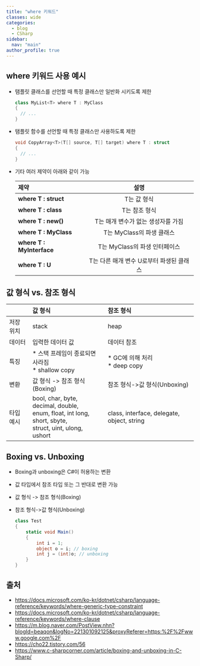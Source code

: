 ```yaml
---
title: "where 키워드"
classes: wide
categories: 
  - blog
  - CSharp
sidebar:
  nav: "main"
author_profile: true
---
```

   
## where 키워드 사용 예시

* 탬플릿 클래스를 선언할 때 특정 클래스만 일반화 시키도록 제한

  ```csharp
  class MyList<T> where T : MyClass
  {
    // ...
  }
  ```

* 탬플릿 함수를 선언할 때 특정 클래스만 사용하도록 제한

  ```csharp
  void CopyArray<T>(T[] source, T[] target) where T : struct
  {
    // ...
  }
  ```

* 기타 여러 제약이 아래와 같이 가능

  |제약|설명|  
  |:---|:---:|
  |**where T : struct**|T는 값 형식|  
  |**where T : class**|T는 참조 형식|  
  |**where T : new()**|T는 매개 변수가 없는 생성자를 가짐|  
  |**where T : MyClass**|T는 MyClass의 파생 클래스|  
  |**where T : MyInterface**|T는 MyClass의 파생 인터페이스|  
  |**where T : U**|T는 다른 매개 변수 U로부터 파생된 클래스|  

## 값 형식 vs. 참조 형식

  ||값 형식|참조 형식|  
  |:---|:---|:---|
  |저장 위치|stack|heap|
  |데이터|입력한 데이터 값|데이터 참조|
  |특징|* 스택 프레임이 종료되면 사라짐<br />* shallow copy|* GC에 의해 처리<br />* deep copy|
  |변환|값 형식 -> 참조 형식(Boxing)|참조 형식->값 형식(Unboxing)|
  |타입 예시|bool, char, byte, decimal, double,<br />enum, float, int long, short, sbyte,<br /> struct, uint, ulong, ushort|class, interface, delegate, object, string|

## Boxing vs. Unboxing
* Boxing과 unboxing은 C#이 허용하는 변환
* 값 타입에서 참조 타입 또는 그 반대로 변환 가능
* 값 형식 -> 참조 형식(Boxing)
* 참조 형식->값 형식(Unboxing)

  ```csharp
  class Test  
  {  
      static void Main()  
      {  
          int i = 1;  
          object o = i; // boxing  
          int j = (int)o; // unboxing  
      }  
  }  
  ```

## 출처
* <https://docs.microsoft.com/ko-kr/dotnet/csharp/language-reference/keywords/where-generic-type-constraint>
* <https://docs.microsoft.com/ko-kr/dotnet/csharp/language-reference/keywords/where-clause>
* <https://m.blog.naver.com/PostView.nhn?blogId=beaqon&logNo=221301092125&proxyReferer=https:%2F%2Fwww.google.com%2F>
* <https://cho22.tistory.com/56>
* <https://www.c-sharpcorner.com/article/boxing-and-unboxing-in-C-Sharp/>